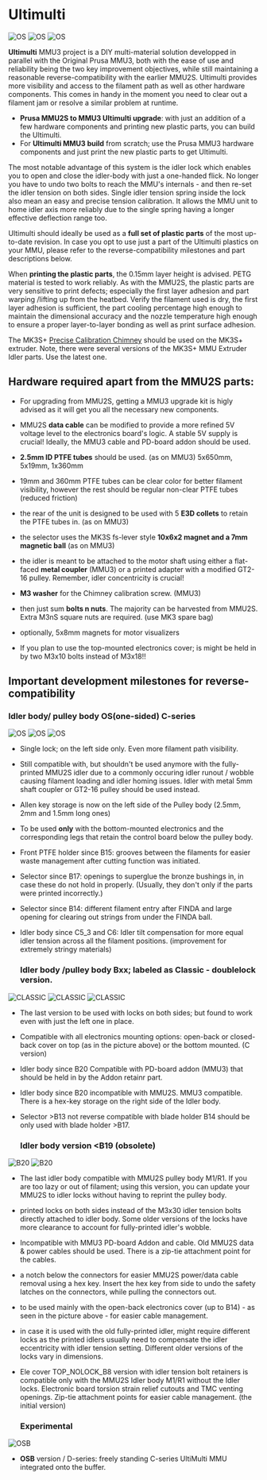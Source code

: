 # Ultimulti

![OS](https://github.com/davidkerny/BUZA-ULTIMULTI/blob/main/OLD-OTHER/IMAGES/OS_1.png)
![OS](https://github.com/davidkerny/BUZA-ULTIMULTI/blob/main/OLD-OTHER/IMAGES/OS_2.png)
![OS](https://github.com/davidkerny/BUZA-ULTIMULTI/blob/main/OLD-OTHER/IMAGES/OS_4.png)

**Ultimulti** MMU3 project is a DIY multi-material solution developped in parallel with the Original Prusa MMU3, both with the ease of use and reliability being the two key improvement objectives, while still maintaining a reasonable reverse-compatibility with the earlier MMU2S. Ultimulti provides more visibility and access to the filament path as well as other hardware components. This comes in handy in the moment you need to clear out a filament jam or resolve a similar problem at runtime.

- **Prusa MMU2S to MMU3 Ultimulti upgrade**: with just an addition of a few hardware components and printing new plastic parts, you can build the Ultimulti. 
- For **Ultimulti MMU3 build** from scratch; use the Prusa MMU3 hardware components and just print the new plastic parts to get Ultimulti.
  
The most notable advantage of this system is the idler lock which enables you to open and close the idler-body with just a one-handed flick. No longer you have to undo two bolts to reach the MMU's internals - and then re-set the idler tension on both sides. Single idler tension spring inside the lock also mean an easy and precise tension calibration. It allows the MMU unit to home idler axis more reliably due to the single spring having a longer effective deflection range too.
  
Ultimulti should ideally be used as a **full set of plastic parts** of the most up-to-date revision. In case you opt to use just a part of the Ultimulti plastics on your MMU, please refer to the reverse-compatibility milestones and part descriptions below.  
  
When **printing the plastic parts**, the 0.15mm layer height is advised. PETG material is tested to work reliably. As with the MMU2S, the plastic parts are very sensitive to print defects; especially the first layer adhesion and part warping /lifting up from the heatbed. Verify the filament used is dry, the first layer adhesion is sufficient, the part cooling percentage high enough to maintain the dimensional accuracy and the nozzle temperature high enough to ensure a proper layer-to-layer bonding as well as print surface adhesion.

The MK3S+ [Precise Calibration Chimney](
https://www.printables.com/model/209869-mk3s-mmu2s-precise-calibration-chimney) should be used on the MK3S+ extruder. Note, there were several versions of the MK3S+ MMU Extruder Idler parts. Use the latest one.

## Hardware required apart from the MMU2S parts:  

- For upgrading from MMU2S, getting a MMU3 upgrade kit is higly advised as it will get you all the necessary new components.

- MMU2S **data cable** can be modified to provide a more refined 5V voltage level to the electronics board's logic. A stable 5V supply is crucial! Ideally, the MMU3 cable and PD-board addon should be used.
- **2.5mm ID PTFE tubes** should be used. (as on MMU3)  5x650mm, 5x19mm, 1x360mm
- 19mm and 360mm PTFE tubes can be clear color for better filament visibility, however the rest should be regular non-clear PTFE tubes (reduced friction)
- the rear of the unit is designed to be used with 5 **E3D collets** to retain the PTFE tubes in. (as on MMU3)
- the selector uses the MK3S fs-lever style **10x6x2 magnet and a 7mm magnetic ball** (as on MMU3)
- the idler is meant to be attached to the motor shaft using either a flat-faced **metal coupler** (MMU3) or a printed adapter with a modified GT2-16 pulley. Remember, idler concentricity is crucial!
- **M3 washer** for the Chimney calibration screw. (MMU3)
- then just sum **bolts n nuts**. The majority can be harvested from MMU2S. Extra M3nS square nuts are required. (use MK3 spare bag)
- optionally, 5x8mm magnets for motor visualizers
- If you plan to use the top-mounted electronics cover; is might be held in by two M3x10 bolts instead of M3x18!!
  
  
  
## Important development milestones for reverse-compatibility  

  ### Idler body/ pulley body OS(one-sided) C-series 

![OS](https://github.com/davidkerny/BUZA-ULTIMULTI/blob/main/OLD-OTHER/IMAGES/OS_3.png)
![OS](https://github.com/davidkerny/BUZA-ULTIMULTI/blob/main/OLD-OTHER/IMAGES/OS_5.png)
![OS](https://github.com/davidkerny/BUZA-ULTIMULTI/blob/main/OLD-OTHER/IMAGES/OS_6.png)

- Single lock; on the left side only. Even more filament path visibility. 
- Still compatible with, but shouldn't be used anymore with the fully-printed MMU2S idler due to a commonly occuring idler runout / wobble causing filament loading and idler homing issues. Idler with metal 5mm shaft coupler or GT2-16 pulley should be used instead.
- Allen key storage is now on the left side of the Pulley body (2.5mm, 2mm and 1.5mm long ones) 
- To be used **only** with the bottom-mounted electronics and the corresponding legs that retain the control board below the pulley body.

- Front PTFE holder since B15: grooves between the filaments for easier waste management after cutting function was initiated.
- Selector since B17: openings to superglue the bronze bushings in, in case these do not hold in properly. (Usually, they don't only if the parts were printed incorrectly.)
- Selector since B14: different filament entry after FINDA and large opening for clearing out strings from under the FINDA ball. 
- Idler body since C5_3 and C6: Idler tilt compensation for more equal idler tension across all the filament positions. (improvement for extremely stringy materials)


  ###  Idler body /pulley body Bxx; labeled as Classic - doublelock version.

![CLASSIC](https://github.com/davidkerny/BUZA-ULTIMULTI/blob/main/OLD-OTHER/IMAGES/CLASSIC_1.png)
![CLASSIC](https://github.com/davidkerny/BUZA-ULTIMULTI/blob/main/OLD-OTHER/IMAGES/CLASSIC_2.png)
![CLASSIC](https://github.com/davidkerny/BUZA-ULTIMULTI/blob/main/OLD-OTHER/IMAGES/CLASSIC_3.png)

- The last version to be used with locks on both sides; but found to work even with just the left one in place.
- Compatible with all electronics mounting options: open-back or closed-back cover on top (as in the picture above) or the bottom mounted. (C version)
- Idler body since B20 Compatible with PD-board addon (MMU3) that should be held in by the Addon retainr part. 
- Idler body since B20 incompatible with MMU2S. MMU3 compatible. There is a hex-key storage on the right side of the Idler body.  

- Selector >B13 not reverse compatible with blade holder <B16 as well as MMU3 blade-holder. Selector >B14 should be only used with blade holder >B17.

  ### Idler body version <B19 (obsolete)

![B20](https://github.com/davidkerny/BUZA-ULTIMULTI/blob/main/OLD-OTHER/IMAGES/B20_1.png)
![B20](https://github.com/davidkerny/BUZA-ULTIMULTI/blob/main/OLD-OTHER/IMAGES/B20_2.png)

- The last idler body compatible with MMU2S pulley body M1/R1. If you are too lazy or out of filament; using this version, you can update your MMU2S to idler locks without having to reprint the pulley body.
- printed locks on both sides instead of the M3x30 idler tension bolts directly attached to idler body. Some older versions of the locks have more clearance to account for fully-printed idler's wobble.
- Incompatible with MMU3 PD-board Addon and cable. Old MMU2S data & power cables should be used. There is a zip-tie attachment point for the cables.
- a notch below the connectors for easier MMU2S power/data cable removal using a hex key. Insert the hex key from side to undo the safety latches on the connectors, while pulling the connectors out.
- to be used mainly with the open-back electronics cover (up to B14) - as seen in the picture above - for easier cable management.
- in case it is used with the old fully-printed idler, might require different locks as the printed idlers usually need to compensate the idler eccentricity with idler tension setting. Different older versions of the locks vary in dimensions.

- Ele cover TOP_NOLOCK_B8 version with idler tension bolt retainers is compatible only with the MMU2S Idler body M1/R1 without the Idler locks. Electronic board torsion strain relief cutouts and TMC venting openings. Zip-tie attachment points for easier cable management. (the initial version)

  ### Experimental

![OSB](https://github.com/davidkerny/BUZA-ULTIMULTI/blob/main/OLD-OTHER/IMAGES/OSB_SELFSTANDING.png)

- **OSB** version / D-series: freely standing C-series UltiMulti MMU integrated onto the buffer.


